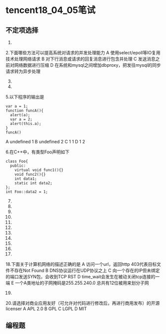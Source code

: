 # tencent18_04_05笔试
## 不定项选择
1.

2.下面哪些方法可以提高系统对请求的并发处理能力
  A 使用select/epoll等IO复用技术处理网络请求
  B 对下行消息或请求的回复消息进行包含并处理
  C 发送消息之前对网络数据进行压缩
  D 在系统和mysql之间增加dbproxy，把发往mysql的同步请求转为异步处理

3.

4.

5.以下程序的输出是
  ```
  var a = 1;
  function funcA(){
    alert(a);
    var a = 2;
    alert(this.a);
  }
  funcA()
  ```
  A undefined 1
  B undefined 2
  C 1 1
  D 1 2
  
6.在C++中，有类型Foo声明如下
  ```
  class Foo{
    public:
      virtual void func1(){}
      void func2(){}
      int data1;
      static int data2;
  };
  int Foo::data2 = 1;
  ```

7.

8.

9.

10.

11.

12.

13.

14.

15.

16.

17.

18.下面关于计算机网络的描述正确的是
  A 访问一个url，返回http 403代表目标文件不存在Not Found
  B DNS协议运行在UDP协议之上
  C 向一个存在的IP但未绑定的端口发送SYN包，会收到TCP RST
  D time_wait会发生在被动关闭tcp连接的一端
  E 一个A类地址的子网掩码是255.255.240.0 总共有12位被用来划分子网

19.

20.请选择对商业应用友好（可允许对代码进行修改后，再进行商用发布）的开源licenser
  A APL 2.0
  B GPL
  C LGPL
  D MIT

## 编程题
